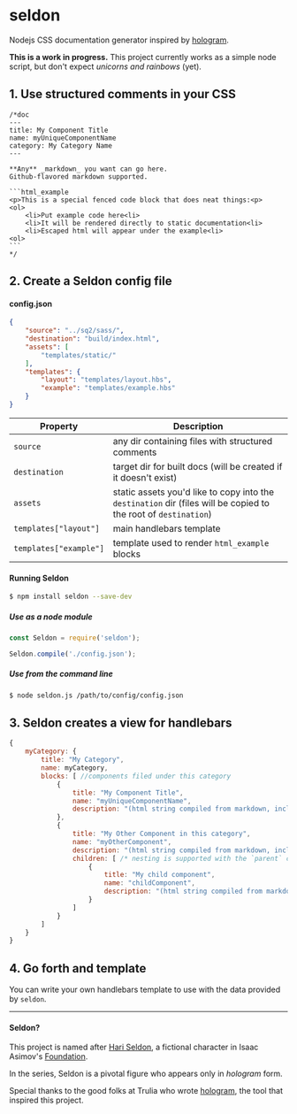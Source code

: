 # seldon
Nodejs CSS documentation generator inspired by [hologram](http://trulia.github.io/hologram/).

**This is a work in progress.** This project currently works as a simple node script, but don't expect _unicorns and rainbows_ (yet).

## 1. Use structured comments in your CSS

<pre><code>/*doc
---
title: My Component Title
name: myUniqueComponentName
category: My Category Name
---

**Any** _markdown_ you want can go here.
Github-flavored markdown supported.

```html_example
&lt;p&gt;This is a special fenced code block that does neat things:&lt;p&gt;
&lt;ol&gt;
	&lt;li&gt;Put example code here&lt;li&gt;
	&lt;li&gt;It will be rendered directly to static documentation&lt;li&gt;
	&lt;li&gt;Escaped html will appear under the example&lt;li&gt;
&lt;ol&gt;
```
*/</code></pre>

## 2. Create a Seldon config file

#### config.json
```json
{
	"source": "../sq2/sass/",
	"destination": "build/index.html",
	"assets": [
		"templates/static/"
	],
	"templates": {
		"layout": "templates/layout.hbs",
		"example": "templates/example.hbs"
	}
}
```

Property               | Description
---------------------- | --------------------------------
`source`                | any dir containing files with structured comments
`destination`           | target dir for built docs (will be created if it doesn't exist)
`assets`                | static assets you'd like to copy into the `destination` dir (files will be copied to the root of `destination`)
`templates["layout"]`   | main handlebars template
`templates["example"]`  | template used to render `html_example` blocks


#### Running Seldon

```sh
$ npm install seldon --save-dev
```

##### Use as a node module

```js
const Seldon = require('seldon');

Seldon.compile('./config.json');
```

##### Use from the command line

```sh
$ node seldon.js /path/to/config/config.json
```


## 3. Seldon creates a view for handlebars


```js
{
	myCategory: {
		title: "My Category",
		name: myCategory,
		blocks: [ //components filed under this category
			{
				title: "My Component Title",
				name: "myUniqueComponentName",
				description: "(html string compiled from markdown, including html_example blocks)"
			},
			{
				title: "My Other Component in this category",
				name: "myOtherComponent",
				description: "(html string compiled from markdown, including html_example blocks)",
				children: [ /* nesting is supported with the `parent` convention from hologram docs */
					{
						title: "My child component",
						name: "childComponent",
						description: "(html string compiled from markdown, including html_example blocks)",
					}
				]
			}
		]
	}
}
```

## 4. Go forth and template
You can write your own handlebars template to use with the data provided by `seldon`.

-----------------------------------------------

#### Seldon?
This project is named after [Hari Seldon](https://en.wikipedia.org/wiki/Hari_Seldon), a
fictional character in Isaac Asimov's [Foundation](https://en.wikipedia.org/wiki/Foundation_series).

In the series, Seldon is a pivotal figure who appears only in _hologram_ form.

Special thanks to the good folks at Trulia who wrote [hologram](http://trulia.github.io/hologram/), the tool that inspired this project.

